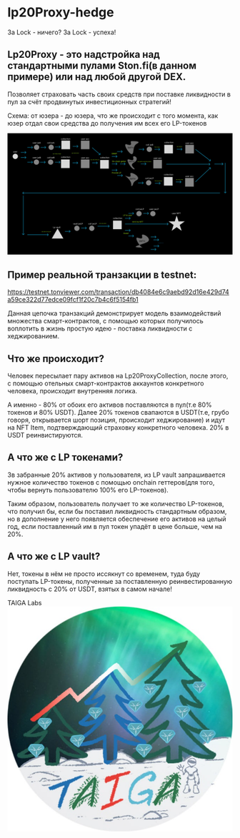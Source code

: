 # lp20Proxy-hedge

За Lock - ничего?
За Lock - успеха!

## Lp20Proxy - это надстройка над стандартными пулами Ston.fi(в данном примере) или над любой другой DEX.

Позволяет страховать часть своих средств при поставке ликвидности в пул за счёт продвинутых инвестиционных стратегий!

Схема: от юзера - до юзера, что же происходит с того момента, как юзер отдал свои средства до получения им всех его LP-токенов

![Схема № 1](images/scheme1.jpg)

## Пример реальной транзакции в testnet:

https://testnet.tonviewer.com/transaction/db4084e6c9aebd92d16e429d74a59ce322d77edce09fcf1f20c7b4c6f5154fb1

Данная цепочка транзакций демонстрирует модель взаимодействий множества смарт-контрактов, с помощью которых  получилось воплотить в жизнь простую идею - поставка ликвидности с хеджированием.

## Что же происходит?

Человек пересылает пару активов на Lp20ProxyCollection, после этого, с помощью отельных смарт-контрактов аккаунтов конкретного человека, происходит внутренняя логика.

А именно - 80% от обоих его активов поставляются в пул(т.е 80% токенов и 80% USDT). Далее 20% токенов свапаются в USDT(т.е, грубо говоря, открывается шорт позиция, происходит хеджирование) и идут на NFT Item, подтверждающий страховку конкретного человека. 20% в USDT реинвистируются.

## А что же с LP токенами? 

Зв забранные 20% активов у пользователя, из LP vault запрашивается нужное количество токенов с помощью onchain геттеров(для того, чтобы вернуть пользователю 100% его LP-токенов).

Таким образом, пользователь получает то же количество LP-токенов, что получил бы, если бы поставил ликвидность стандартным образом, но в дополнение у него появляется обеспечение его активов на целый год, если поставленный им в пул токен упадёт в цене больше, чем на 20%.

## А что же с LP vault?

Нет, токены в нём не просто иссякнут со временем, туда буду поступать LP-токены, полученные за поставленную реинвестированную ликвидность с 20% от USDT, взятых в самом начале!


TAIGA Labs
![Лого TAIGA Labs](images/taiga-logo.jpg)
